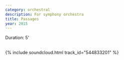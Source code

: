 ```yaml
---
category: orchestral 
description: For symphony orchestra
title: Passages
year: 2015
---
```


Duration: 5’\
<br>

{% include soundcloud.html track_id="544833201" %}
